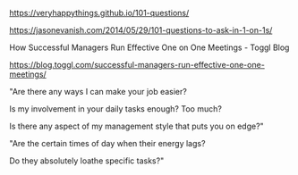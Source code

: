 
https://veryhappythings.github.io/101-questions/

https://jasonevanish.com/2014/05/29/101-questions-to-ask-in-1-on-1s/


How Successful Managers Run Effective One on One Meetings - Toggl Blog

https://blog.toggl.com/successful-managers-run-effective-one-one-meetings/

"Are there any ways I can make your job easier?

Is my involvement in your daily tasks enough? Too much?

Is there any aspect of my management style that puts you on edge?"

"Are the certain times of day when their energy lags?

Do they absolutely loathe specific tasks?"

